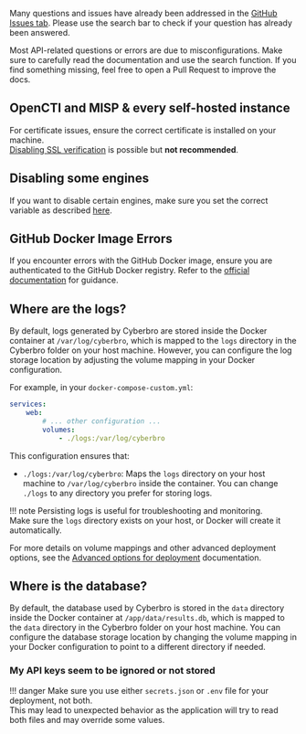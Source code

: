 

Many questions and issues have already been addressed in the [GitHub Issues tab](https://github.com/stanfrbd/cyberbro/issues). Please use the search bar to check if your question has already been answered.

Most API-related questions or errors are due to misconfigurations. Make sure to carefully read the documentation and use the search function. If you find something missing, feel free to open a Pull Request to improve the docs.

## OpenCTI and MISP & every self-hosted instance
For certificate issues, ensure the correct certificate is installed on your machine.  
[Disabling SSL verification](https://docs.cyberbro.net/quick-start/Advanced-options-for-deployment/?h=ssl#ssl-verification-settings-for-requests-backend) is possible but **not recommended**.

## Disabling some engines
If you want to disable certain engines, make sure you set the correct variable as described [here](https://docs.cyberbro.net/quick-start/Advanced-options-for-deployment/?h=engines#selected-engines-in-the-gui-indexhtml-only).

## GitHub Docker Image Errors  
If you encounter errors with the GitHub Docker image, ensure you are authenticated to the GitHub Docker registry. Refer to the [official documentation](https://docs.github.com/en/packages/working-with-a-github-packages-registry/working-with-the-container-registry#authenticating-with-a-personal-access-token-classic) for guidance.

## Where are the logs?

By default, logs generated by Cyberbro are stored inside the Docker container at `/var/log/cyberbro`, which is mapped to the `logs` directory in the Cyberbro folder on your host machine. However, you can configure the log storage location by adjusting the volume mapping in your Docker configuration.

For example, in your `docker-compose-custom.yml`:

```yaml
services:
    web:
        # ... other configuration ...
        volumes:
            - ./logs:/var/log/cyberbro
```

This configuration ensures that:

- `./logs:/var/log/cyberbro`: Maps the `logs` directory on your host machine to `/var/log/cyberbro` inside the container. You can change `./logs` to any directory you prefer for storing logs.

!!! note
        Persisting logs is useful for troubleshooting and monitoring.  
        Make sure the `logs` directory exists on your host, or Docker will create it automatically.

For more details on volume mappings and other advanced deployment options, see the [Advanced options for deployment](https://docs.cyberbro.net/quick-start/Advanced-options-for-deployment/#example-of-custom-docker-compose-file) documentation.

## Where is the database?

By default, the database used by Cyberbro is stored in the `data` directory inside the Docker container at `/app/data/results.db`, which is mapped to the `data` directory in the Cyberbro folder on your host machine. You can configure the database storage location by changing the volume mapping in your Docker configuration to point to a different directory if needed.

### My API keys seem to be ignored or not stored

!!! danger
    Make sure you use either `secrets.json` or `.env` file for your deployment, not both.  
    This may lead to unexpected behavior as the application will try to read both files and may override some values.